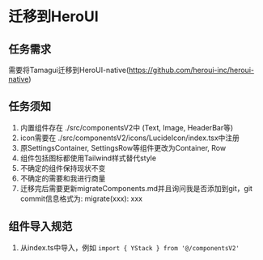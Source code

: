 # 迁移到HeroUI

## 任务需求
需要将Tamagui迁移到HeroUI-native(https://github.com/heroui-inc/heroui-native)

## 任务须知
1. 内置组件存在 ./src/componentsV2中 (Text, Image, HeaderBar等)
2. icon需要在 ./src/componentsV2/icons/LucideIcon/index.tsx中注册
3. 原SettingsContainer, SettingsRow等组件更改为Container, Row
4. 组件包括图标都使用Tailwind样式替代style
5. 不确定的组件保持现状不变
6. 不确定的需要和我进行商量
7. 迁移完后需要更新migrateComponents.md并且询问我是否添加到git，git commit信息格式为: migrate(xxx): xxx

## 组件导入规范
1. 从index.ts中导入，例如 `import { YStack } from '@/componentsV2'`
